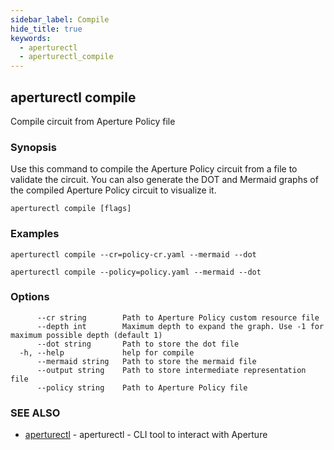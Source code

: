 ```yaml
---
sidebar_label: Compile
hide_title: true
keywords:
  - aperturectl
  - aperturectl_compile
---
```


<!-- markdownlint-disable -->

## aperturectl compile

Compile circuit from Aperture Policy file

### Synopsis

Use this command to compile the Aperture Policy circuit from a file to validate the circuit.
You can also generate the DOT and Mermaid graphs of the compiled Aperture Policy circuit to visualize it.

```
aperturectl compile [flags]
```

### Examples

```
aperturectl compile --cr=policy-cr.yaml --mermaid --dot

aperturectl compile --policy=policy.yaml --mermaid --dot
```

### Options

```
      --cr string        Path to Aperture Policy custom resource file
      --depth int        Maximum depth to expand the graph. Use -1 for maximum possible depth (default 1)
      --dot string       Path to store the dot file
  -h, --help             help for compile
      --mermaid string   Path to store the mermaid file
      --output string    Path to store intermediate representation file
      --policy string    Path to Aperture Policy file
```

### SEE ALSO

- [aperturectl](/reference/aperturectl/aperturectl.md) - aperturectl - CLI tool to interact with Aperture
